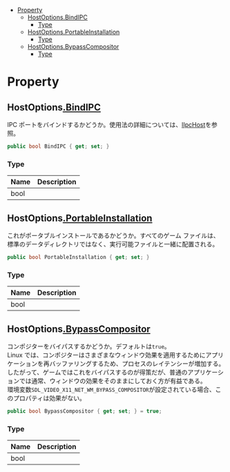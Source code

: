 - [Property](#property)
  - [HostOptions.BindIPC](#hostoptionsbindipc)
    - [Type](#type)
  - [HostOptions.PortableInstallation](#hostoptionsportableinstallation)
    - [Type](#type-1)
  - [HostOptions.BypassCompositor](#hostoptionsbypasscompositor)
    - [Type](#type-2)

# Property
## HostOptions[.BindIPC](https://github.com/ppy/osu-framework/blob/master/osu.Framework/HostOptions.cs#L16)
IPC ポートをバインドするかどうか。使用法の詳細については、[IIpcHost]()を参照。
```csharp
public bool BindIPC { get; set; }
```
### Type
|Name|Description|
|:-|:-|
|bool||

## HostOptions[.PortableInstallation](https://github.com/ppy/osu-framework/blob/master/osu.Framework/HostOptions.cs#L21)
これがポータブルインストールであるかどうか。すべてのゲーム ファイルは、標準のデータディレクトリではなく、実行可能ファイルと一緒に配置される。
```csharp
public bool PortableInstallation { get; set; }
```
### Type
|Name|Description|
|:-|:-|
|bool||

## HostOptions[.BypassCompositor](https://github.com/ppy/osu-framework/blob/master/osu.Framework/HostOptions.cs#L32)
コンポジターをバイパスするかどうか。デフォルトは`true`。<br>
Linux では、コンポジターはさまざまなウィンドウ効果を適用するためにアプリケーションを再バッファリングするため、プロセスのレイテンシーが増加する。したがって、ゲームではこれをバイパスするのが得策だが、普通のアプリケーションでは通常、ウィンドウの効果をそのままにしておく方が有益である。<br>
環境変数`SDL_VIDEO_X11_NET_WM_BYPASS_COMPOSITOR`が設定されている場合、このプロパティは効果がない。
```csharp
public bool BypassCompositor { get; set; } = true;
```
### Type
|Name|Description|
|:-|:-|
|bool||